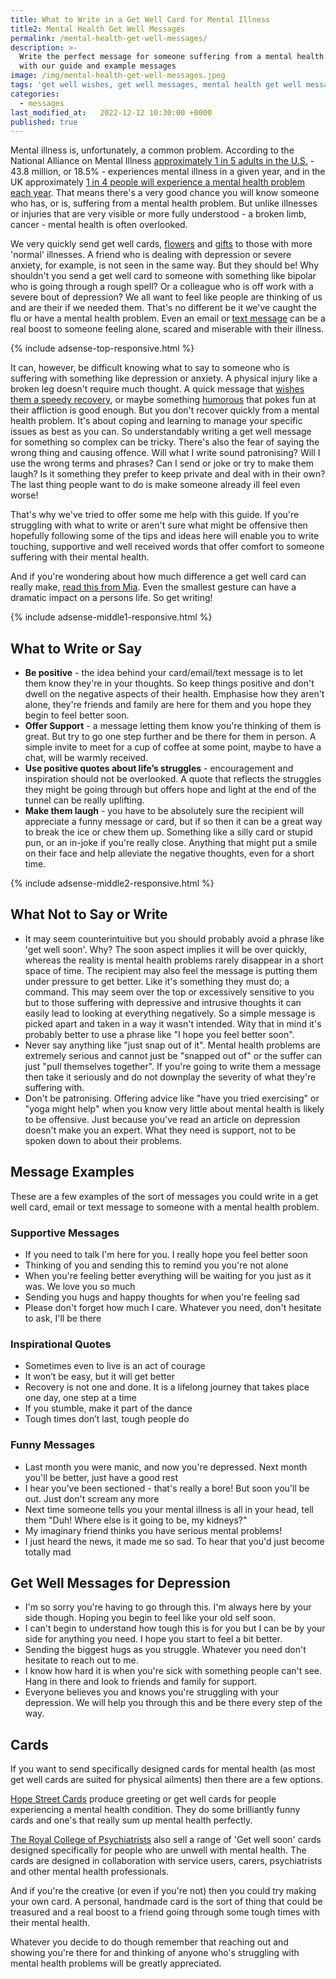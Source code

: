 ```yaml
---
title: What to Write in a Get Well Card for Mental Illness
title2: Mental Health Get Well Messages
permalink: /mental-health-get-well-messages/
description: >-
  Write the perfect message for someone suffering from a mental health problem
  with our guide and example messages
image: /img/mental-health-get-well-messages.jpeg
tags: 'get well wishes, get well messages, mental health get well messages'
categories:
  - messages
last_modified_at:   2022-12-12 10:30:00 +0000
published: true
---
```

Mental illness is, unfortunately, a common problem. According to the National Alliance on Mental Illness <a href="https://www.nami.org/Learn-More/Mental-Health-By-the-Numbers">approximately 1 in 5 adults in the U.S.</a> - 43.8 million, or 18.5% - experiences mental illness in a given year, and in the UK approximately <a href="https://www.mind.org.uk/information-support/types-of-mental-health-problems/statistics-and-facts-about-mental-health/how-common-are-mental-health-problems/">1 in 4 people will experience a mental health problem each year</a>. That means there's a very good chance you will know someone who has, or is, suffering from a mental health problem. But unlike illnesses or injuries that are very visible or more fully understood - a broken limb, cancer - mental health is often overlooked. 

We very quickly send get well cards, <a href="/get-well-flowers/">flowers</a> and <a href="/get-well-gifts/">gifts</a> to those with more 'normal' illnesses. A friend who is dealing with depression or severe anxiety, for example, is not seen in the same way. But they should be! Why shouldn't you send a get well card to someone with something like bipolar who is going through a rough spell? Or a colleague who is off work with a severe bout of depression? We all want to feel like people are thinking of us and are their if we needed them. That's no different be it we've caught the flu or have a mental health problem. Even an email or <a href="/get-well-soon-text-messages/">text message</a> can be a real boost to someone feeling alone, scared and miserable with their illness.

{% include adsense-top-responsive.html %}

It can, however, be difficult knowing what to say to someone who is suffering with something like depression or anxiety. A physical injury like a broken leg doesn't require much thought. A quick message that <a href="/get-well-wishes/">wishes them a speedy recovery</a>, or maybe something <a href="/funny-get-well-wishes/">humorous</a> that pokes fun at their affliction is good enough. But you don't recover quickly from a mental health problem. It's about coping and learning to manage your specific issues as best as you can. So understandably writing a get well message for something so complex can be tricky. There's also the fear of saying the wrong thing and causing offence. Will what I write sound patronising? Will I use the wrong terms and phrases? Can I send or joke or try to make them laugh? Is it something they prefer to keep private and deal with in their own? The last thing people want to do is make someone already ill feel even worse! 

That's why we've tried to offer some me help with this guide. If you're struggling with what to write or aren't sure what might be offensive then hopefully following some of the tips and ideas here will enable you to write touching, supportive and well received words that offer comfort to someone suffering with their mental health.

And if you're wondering about how much difference a get well card can really make, <a href="https://www.time-to-change.org.uk/blog/get-well-soon-cards-for-mental-health-problems#mia">read this from Mia</a>. Even the smallest gesture can have a dramatic impact on a persons life. So get writing!

{% include adsense-middle1-responsive.html %}

<h2>What to Write or Say</h2>

<ul>
<li><strong>Be positive</strong> - the idea behind your card/email/text message is to let them know they're in your thoughts. So keep things positive and don't dwell on the negative aspects of their health. Emphasise how they aren't alone, they're friends and family are here for them and you hope they begin to feel better soon. </li>
<li><strong>Offer Support</strong> - a message letting them know you're thinking of them is great. But try to go one step further and be there for them in person. A simple invite to meet for a cup of coffee at some point, maybe to have a chat, will be warmly received. </li>
<li><strong>Use positive quotes about life’s struggles</strong> - encouragement and inspiration should not be overlooked. A quote that reflects the struggles they might be going through but offers hope and light at the end of the tunnel can be really uplifting.</li>
<li><strong>Make them laugh</strong> - you have to be absolutely sure the recipient will appreciate a funny message or card, but if so then it can be a great way to break the ice or chew them up. Something like a silly card or stupid pun, or an in-joke if you're really close. Anything that might put a smile on their face and help alleviate the negative thoughts, even for a short time. </li>
</ul>

{% include adsense-middle2-responsive.html %}

<h2>What Not to Say or Write</h2>

<ul>
<li>It may seem counterintuitive but you should probably avoid a phrase like 'get well soon'. Why? The soon aspect implies it will be over quickly, whereas the reality is mental health problems rarely disappear in a short space of time. The recipient may also feel the message is putting them under pressure to get better. Like it's something they must do; a command. 
This may seem over the top or excessively sensitive to you but to those suffering with depressive and intrusive thoughts it can easily lead to looking at everything negatively. So a simple message is picked apart and taken in a way it wasn't intended. Wity that in mind it's probably better to use a phrase like "I hope you feel better soon". </li>
<li>Never say anything like "just snap out of it". Mental health problems are extremely serious and cannot just be "snapped out of" or the suffer can just "pull themselves together". If you're going to write them a message then take it seriously and do not downplay the severity of what they're suffering with. </li>
<li>Don't be patronising. Offering advice like "have you tried exercising" or "yoga might help" when you know very little about mental health is likely to be offensive. Just because you've read an article on depression doesn't make you an expert. What they need is support, not to be spoken down to about their problems. </li>
</ul>

<h2>Message Examples</h2>

These are a few examples of the sort of messages you could write in a get well card, email or text message to someone with a mental health problem. 

<h3>Supportive Messages</h3>

<ul>
<li>If you need to talk I'm here for you. I really hope you feel better soon</li>
<li>Thinking of you and sending this to remind you you're not alone</li>
<li>When you're feeling better everything will be waiting for you just as it was. We love you so much</li>
<li>Sending you hugs and happy thoughts for when you're feeling sad</li>
<li>Please don't forget how much I care. Whatever you need, don't hesitate to ask, I'll be there</li>
</ul>

<h3>Inspirational Quotes</h3>

<ul>
<li>Sometimes even to live is an act of courage</li>
<li>It won’t be easy, but it will get better</li>
<li>Recovery is not one and done. It is a lifelong journey that takes place one day, one step at a time</li>
<li>If you stumble, make it part of the dance</li>
<li>Tough times don’t last, tough people do</li>
</ul>

<h3>Funny Messages</h3>

<ul>
<li>Last month you were manic, and now you're depressed. Next month you'll be better, just have a good rest</li>
<li>I hear you've been sectioned - that's really a bore! But soon you'll be out. Just don't scream any more</li>
<li>Next time someone tells you your mental illness is all in your head, tell them "Duh! Where else is it going to be, my kidneys?"</li>
<li>My imaginary friend thinks you have serious mental problems!</li>
<li>I just heard the news, it made me so sad. To hear that you'd just become totally mad</li>
</ul>

<h2>Get Well Messages for Depression</h2>

<ul>
<li>I'm so sorry you're having to go through this. I'm always here by your side though. Hoping you begin to feel like your old self soon.</li>
<li>I can't begin to understand how tough this is for you but I can be by your side for anything you need. I hope you start to feel a bit better.</li> 
<li>Sending the biggest hugs as you struggle. Whatever you need don't hesitate to reach out to me.</li>
<li>I know how hard it is when you're sick with something people can't see. Hang in there and look to friends and family for support.</li>
<li>Everyone believes you and knows you're struggling with your depression. We will help you through this and be there every step of the way.</li>
</ul>

<h2>Cards</h2>

If you want to send specifically designed cards for mental health (as most get well cards are suited for physical ailments) then there are a few options. 

<a href="https://hopestreetcards.com.au/">Hope Street Cards</a> produce greeting or get well cards for people experiencing a mental health condition. They do some brilliantly funny cards and one's that really sum up mental health perfectly.

<a href="https://www.rcpsych.ac.uk/usefulresources/merchandise/getwellsooncards.aspx">The Royal College of Psychiatrists</a> also sell a range of 'Get well soon' cards designed specifically for people who are unwell with mental health. The cards are designed in collaboration with service users, carers, psychiatrists and other mental health professionals.

And if you're the creative (or even if you're not) then you could try making your own card. A personal, handmade card is the sort of thing that could be treasured and a real boost to a friend going through some tough times with their mental health.

Whatever you decide to do though remember that reaching out and showing you're there for and thinking of anyone who's struggling with mental health problems will be greatly appreciated.

